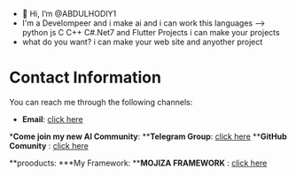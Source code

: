 - 👋 Hi, I’m @ABDULHODIY1
-  I'm a Develompeer and i make ai and i can work this languages --> python js C C++ C#.Net7 and Flutter Projects i can make your projects
-  what do you want? i can make your web site and anyother project 

# Contact Information

You can reach me through the following channels:

- **Email**: [click here](mailto:muhiddinovabdulhodiy2@gmail.com)

***Come join my new AI Community**:
****Telegram Group**: [click here](https://t.me/python_ai_group)
****GitHub Comunity** : [click here](https://github.com/CodeComunty)

**prooducts:
***My Framework:
****MOJIZA FRAMEWORK** : [click here](https://mojiza-doc-sitr.onrender.com)



